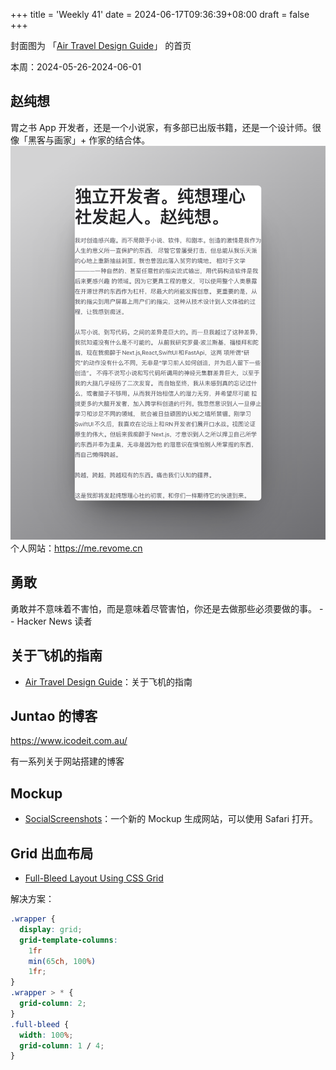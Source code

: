 +++
title = 'Weekly 41'
date = 2024-06-17T09:36:39+08:00
draft = false
+++

封面图为 「[Air Travel Design Guide](https://airtraveldesign.guide)」 的首页

本周：2024-05-26-2024-06-01

## 赵纯想

胃之书 App 开发者，还是一个小说家，有多部已出版书籍，还是一个设计师。很像「黑客与画家」+ 作家的结合体。
![](https://raw.githubusercontent.com/huyixi/Pics/main/uPic/JP7CmY.png)
个人网站：https://me.revome.cn

## 勇敢

勇敢并不意味着不害怕，而是意味着尽管害怕，你还是去做那些必须要做的事。
-- Hacker News 读者

## 关于飞机的指南

- [Air Travel Design Guide](https://airtraveldesign.guide)：关于飞机的指南

## Juntao 的博客

https://www.icodeit.com.au/

有一系列关于网站搭建的博客

## Mockup

- [SocialScreenshots](https://socialscreenshots.com/editor)：一个新的 Mockup 生成网站，可以使用 Safari 打开。

## Grid 出血布局

- [Full-Bleed Layout Using CSS Grid](https://www.joshwcomeau.com/css/full-bleed/)

解决方案：

```CSS
.wrapper {
  display: grid;
  grid-template-columns:
    1fr
    min(65ch, 100%)
    1fr;
}
.wrapper > * {
  grid-column: 2;
}
.full-bleed {
  width: 100%;
  grid-column: 1 / 4;
}
```
